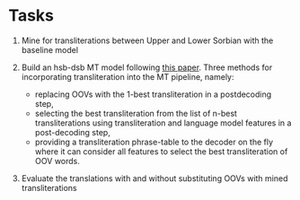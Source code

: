 # Tasks

1. Mine for transliterations between Upper and Lower Sorbian with the baseline model

2. Build an hsb-dsb MT model following [this paper](https://aclanthology.org/E14-4029.pdf). Three methods for incorporating transliteration into the MT pipeline, namely:  
    - replacing OOVs with the 1-best transliteration in a postdecoding step,  
    - selecting the best transliteration from the list of n-best transliterations using
transliteration and language model features in a
post-decoding step,  
    - providing a transliteration
phrase-table to the decoder on the fly where it
can consider all features to select the best transliteration of OOV words.

3. Evaluate the translations with and without substituting OOVs with mined transliterations